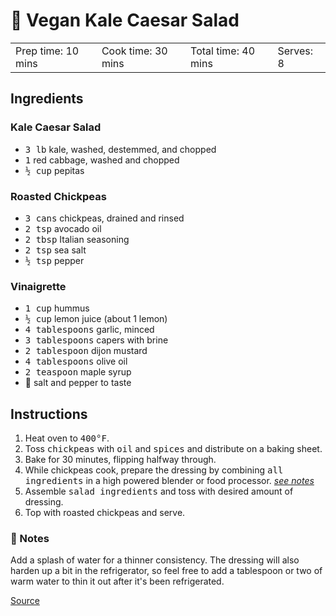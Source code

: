 # 🥗 Vegan Kale Caesar Salad

<table>
  <tr>
    <td>Prep time: 10 mins</td>
    <td>Cook time: 30 mins</td>
    <td>Total time: 40 mins</td>
    <td>Serves: 8</td>
  </tr>
</table>

## Ingredients

### Kale Caesar Salad

* <samp>3 lb</samp> kale, washed, destemmed, and chopped
* <samp>1</samp> red cabbage, washed and chopped
* <samp>½ cup</samp> pepitas

### Roasted Chickpeas

* <samp>3 cans</samp> chickpeas, drained and rinsed
* <samp>2 tsp</samp> avocado oil
* <samp>2 tbsp</samp> Italian seasoning
* <samp>2 tsp</samp> sea salt
* <samp>½ tsp</samp> pepper

### Vinaigrette

* <samp>1 cup</samp> hummus
* <samp>½ cup</samp> lemon juice (about 1 lemon)
* <samp>4 tablespoons</samp> garlic, minced
* <samp>3 tablespoons</samp> capers with brine
* <samp>2 tablespoon</samp> dijon mustard
* <samp>4 tablespoons</samp> olive oil
* <samp>2 teaspoon</samp> maple syrup
* 🧂 salt and pepper to taste

## Instructions

1. Heat oven to <samp>400°F</samp>.
1. Toss <samp>chickpeas</samp> with <samp>oil</samp> and <samp>spices</samp> and distribute on a baking sheet.
1. Bake for 30 minutes, flipping halfway through.
1. While chickpeas cook, prepare the dressing by combining <samp>all ingredients</samp> in a high powered blender or food processor. *[see notes](#notes)*
1. Assemble <samp>salad ingredients</samp> and toss with desired amount of dressing.
1. Top with roasted chickpeas and serve.

### 📝 Notes

Add a splash of water for a thinner consistency. The dressing will also harden up a bit in the refrigerator, so feel free to add a tablespoon or two of warm water to thin it out after it's been refrigerated.

<a href="https://www.whitneyerd.com/2018/05/vegan-kale-caesar-salad.html" target="_blank">Source</a>
